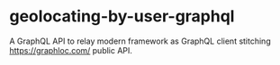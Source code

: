 # geolocating-by-user-graphql
A GraphQL API to relay modern framework as GraphQL client stitching https://graphloc.com/ public API.
